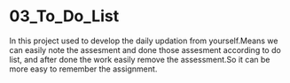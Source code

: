 # 03_To_Do_List

   In this project used to develop the daily updation from
                    yourself.Means we can easily note the assesment and done
                    those assesment according to do list, and after done the
                    work easily remove the assessment.So it can be more easy to
                    remember the assignment.
